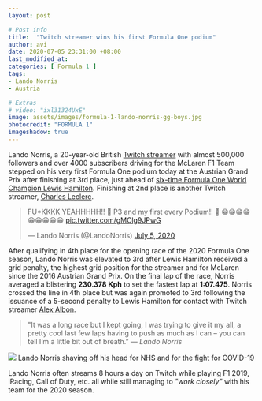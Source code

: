 ```yaml
---
layout: post

# Post info
title:  "Twitch streamer wins his first Formula One podium"
author: avi
date: 2020-07-05 23:31:00 +08:00
last_modified_at:
categories: [ Formula 1 ]
tags:
- Lando Norris
- Austria

# Extras
# video: "ixl31324UxE"
image: assets/images/formula-1-lando-norris-gg-boys.jpg
photocredit: "FORMULA 1"
imageshadow: true
---
```

Lando Norris, a 20-year-old British <a href="https://www.twitch.tv/landonorris" target="blank">Twitch streamer</a> with almost 500,000 followers and over 4000 subscribers driving for the McLaren F1 Team stepped on his very first Formula One podium today at the Austrian Grand Prix after finishing at 3rd place, just ahead of <a href="https://www.formula1.com/en/drivers/lewis-hamilton.html" target="blank">six-time Formula One World Champion Lewis Hamilton</a>. Finishing at 2nd place is another Twitch streamer, <a href="https://www.twitch.tv/charlesleclerc" target="blank">Charles Leclerc</a>.

<blockquote class="twitter-tweet"><p lang="en" dir="ltr">FU*KKKK YEAHHHHH!! 🍾 P3 and my first every Podium!! 🍾 😁😁😁😁😁😁😁😁😁 <a href="https://t.co/gMClg9JPwG">pic.twitter.com/gMClg9JPwG</a></p>&mdash; Lando Norris (@LandoNorris) <a href="https://twitter.com/LandoNorris/status/1279853813357252608?ref_src=twsrc%5Etfw">July 5, 2020</a></blockquote> <script async src="https://platform.twitter.com/widgets.js" charset="utf-8"></script>

After qualifying in 4th place for the opening race of the 2020 Formula One season, Lando Norris was elevated to 3rd after Lewis Hamilton received a grid penalty, the highest grid position for the streamer and for McLaren since the 2016 Austrian Grand Prix. On the final lap of the race, Norris averaged a blistering **230.378 Kph** to set the fastest lap at **1:07.475**. Norris crossed the line in 4th place but was again promoted to 3rd following the issuance of a 5-second penalty to Lewis Hamilton for contact with Twitch streamer <a href="https://www.twitch.tv/albon" target="blank">Alex Albon</a>.

<blockquote>"It was a long race but I kept going, I was trying to give it my all, a pretty cool last few laps having to push as much as I can – you can tell I’m a little bit out of breath.” <cite>— Lando Norris</cite></blockquote>

<img class="caption" src="{{ site.url }}/assets/images/formula-1-baldo-norris.jpg">
<span class="caption">Lando Norris shaving off his head for NHS and for the fight for COVID-19</span>

Lando Norris often streams 8 hours a day on Twitch while playing F1 2019, iRacing, Call of Duty, etc. all while still managing to *"work closely"* with his team for the 2020 season.
